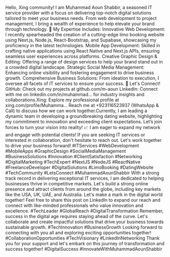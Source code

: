 Hello, Xing community!
I am Muhammad Aoun Shabbir, a seasoned IT service provider with a focus on delivering top-notch digital solutions tailored to meet your business needs. From web development to project management, I bring a wealth of experience to help elevate your brand through technology.
🌟 My Expertise Includes:
Innovative Web Development: I recently spearheaded the creation of a cutting-edge limo booking website using Next.js, Node.js, React-Bootstrap, and Supabase, showcasing my proficiency in the latest technologies.
Mobile App Development: Skilled in crafting native applications using React Native and Next.js APIs, ensuring seamless user experiences across platforms.
Creative Graphic Design & Editing: Offering a range of design services to help your brand stand out in a crowded digital landscape.
Strategic Social Media Management: Enhancing online visibility and fostering engagement to drive business growth.
Comprehensive Business Solutions: From ideation to execution, I oversee all facets of IT services to ensure your success.
🤝 Let's Connect!
GitHub: Check out my projects at github.com/m-aoun
LinkedIn: Connect with me on linkedin.com/in/muhammad… for industry insights and collaborations.Xing: Explore my professional profile at xing.com/profile/Muhamma… Reach me at +923116523937 (WhatsApp & Call) to discuss how we can work together.Currently, I am leading a dynamic team in developing a groundbreaking dating website, highlighting my commitment to innovation and exceeding client expectations. Let’s join forces to turn your vision into reality!
📈 I am eager to expand my network and engage with potential clients! If you are seeking IT services or interested in collaboration, don't hesitate to reach out. Let's work together to drive your business forward! #ITServices #WebDevelopment #MobileApps #GraphicDesign #SocialMediaManagement #BusinessSolutions #Innovation #ClientSatisfaction #Networking #DigitalMarketing #TechExpert #NextJS #NodeJS #ReactNative #FreelanceDeveloper #DigitalSolutions #LimoBooking #DatingWebsite #TechCommunity #LetsConnect #MuhammadAounShabbir
With a strong track record in delivering exceptional IT services, I am dedicated to helping businesses thrive in competitive markets. Let's build a strong online presence and attract clients from around the globe, including key markets like the USA, UK, UAE, and Australia.
Let's make a mark in the digital world together! Feel free to share this post on LinkedIn to expand our reach and connect with like-minded professionals who value innovation and excellence. #TechLeader #GlobalReach #DigitalTransformation
Remember, success in the digital age requires staying ahead of the curve. Let's collaborate and create impactful solutions that drive your business towards sustainable growth. #TechInnovation #BusinessGrowth
Looking forward to connecting with you all and exploring exciting opportunities together! #CollaborationOpportunities #TechVisionary #LinkedInNetworking
Thank you for your support and let's embark on this journey of transformation and success together! #DigitalSuccess #InnovateWithMuhammadAounShabbir                                              
